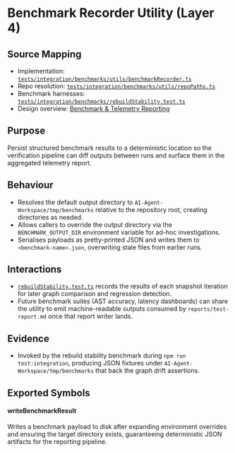 # Benchmark Recorder Utility (Layer 4)

## Source Mapping
- Implementation: [`tests/integration/benchmarks/utils/benchmarkRecorder.ts`](../../../../tests/integration/benchmarks/utils/benchmarkRecorder.ts)
- Repo resolution: [`tests/integration/benchmarks/utils/repoPaths.ts`](../../../../tests/integration/benchmarks/utils/repoPaths.ts)
- Benchmark harnesses: [`tests/integration/benchmarks/rebuildStability.test.ts`](../../../../tests/integration/benchmarks/rebuildStability.test.ts)
- Design overview: [Benchmark & Telemetry Reporting](../../../layer-3/benchmark-telemetry-pipeline.mdmd.md)

## Purpose
Persist structured benchmark results to a deterministic location so the verification pipeline can diff outputs between runs and surface them in the aggregated telemetry report.

## Behaviour
- Resolves the default output directory to `AI-Agent-Workspace/tmp/benchmarks` relative to the repository root, creating directories as needed.
- Allows callers to override the output directory via the `BENCHMARK_OUTPUT_DIR` environment variable for ad-hoc investigations.
- Serialises payloads as pretty-printed JSON and writes them to `<benchmark-name>.json`, overwriting stale files from earlier runs.

## Interactions
- [`rebuildStability.test.ts`](../../../../tests/integration/benchmarks/rebuildStability.test.ts) records the results of each snapshot iteration for later graph comparison and regression detection.
- Future benchmark suites (AST accuracy, latency dashboards) can share the utility to emit machine-readable outputs consumed by `reports/test-report.md` once that report writer lands.

## Evidence
- Invoked by the rebuild stability benchmark during `npm run test:integration`, producing JSON fixtures under `AI-Agent-Workspace/tmp/benchmarks` that back the graph drift assertions.

## Exported Symbols

#### writeBenchmarkResult
Writes a benchmark payload to disk after expanding environment overrides and ensuring the target directory exists, guaranteeing deterministic JSON artifacts for the reporting pipeline.
